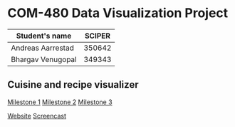 # COM-480 Data Visualization Project

| Student's name | SCIPER |
| -------------- | ------ |
| Andreas Aarrestad | 350642 |
| Bhargav Venugopal  | 349343 |

## Cuisine and recipe visualizer
[Milestone 1](milestone-1/README.md)  [Milestone 2](milestone-2/README.md) [Milestone 3](milestone-3/process_book.pdf)
 
[Website](https://com-480-data-visualization.github.io/datavis-project-2022-vizgutane/)
[Screencast](https://youtu.be/0d5igS28yWA)
